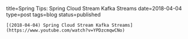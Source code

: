 
title=Spring Tips: Spring Cloud Stream Kafka Streams
date=2018-04-04
type=post
tags=blog
status=published
~~~~~~
[(2018-04-04) Spring Cloud Stream Kafka Streams](https://www.youtube.com/watch?v=YPDzcmqwCNo) 
            